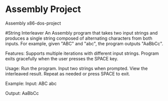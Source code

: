# Assembly Project
Assembly x86-dos-project

#String Interleaver
An Assembly program that takes two input strings and produces a single string composed of alternating characters from both inputs.
For example, given "ABC" and "abc", the program outputs "AaBbCc".

Features:
Supports multiple iterations with different input strings.
Program exits gracefully when the user presses the SPACE key.

Usage:
Run the program.
Input two strings when prompted.
View the interleaved result.
Repeat as needed or press SPACE to exit.

Example:
Input:
ABC
abc

Output:
AaBbCc
